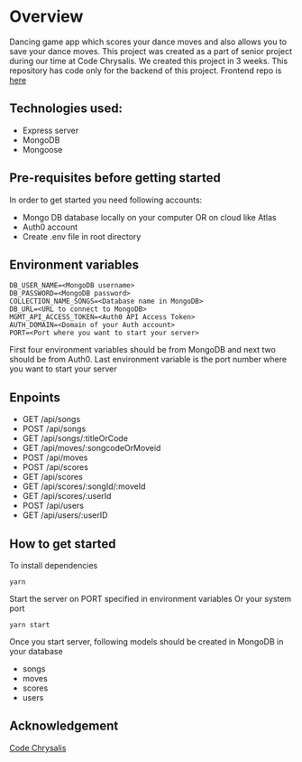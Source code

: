 # Overview 
Dancing game app which scores your dance moves and also allows you to save your dance moves. This project was created as a part of senior project during our time at Code Chrysalis. We created this project in 3 weeks. This repository has code only for the backend of this project. Frontend repo is [here](https://github.com/crazy-bananas/boogie-woogie)

## Technologies used:

- Express server
- MongoDB
- Mongoose

## Pre-requisites before getting started
In order to get started you need following accounts:

- Mongo DB database locally on your computer OR on cloud like Atlas
- Auth0 account
- Create .env file in root directory

## Environment variables
```
DB_USER_NAME=<MongoDB username>
DB_PASSWORD=<MongoDB password>
COLLECTION_NAME_SONGS=<Database name in MongoDB>
DB_URL=<URL to connect to MongoDB>
MGMT_API_ACCESS_TOKEN=<Auth0 API Access Token>
AUTH_DOMAIN=<Domain of your Auth account>
PORT=<Port where you want to start your server>
``` 

First four environment variables should be from MongoDB and next two should be from Auth0. Last environment variable is the port number where you want to start your server

## Enpoints
- GET /api/songs  
- POST /api/songs  
- GET /api/songs/:titleOrCode  
- GET /api/moves/:songcodeOrMoveid  
- POST /api/moves  
- POST /api/scores  
- GET /api/scores  
- GET /api/scores/:songId/:moveId  
- GET /api/scores/:userId  
- POST /api/users  
- GET /api/users/:userID  

## How to get started

To install dependencies
```
yarn
```
Start the server on PORT specified in environment variables Or your system port
```
yarn start
```
Once you start server, following models should be created in MongoDB in your database
- songs
- moves
- scores
- users

## Acknowledgement
[Code Chrysalis](https://www.codechrysalis.io/)
